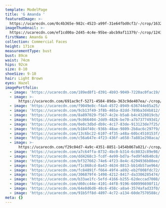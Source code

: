 ```yaml
---
template: ModelPage
title: 'G Amanda '
featuredImage: >-
  https://ucarecdn.com/0c4b365e-982c-4523-a99f-31e64fbd0cf3/-/crop/1632x842/0,56/-/preview/
imageThumbnail: >-
  https://ucarecdn.com/ef1cd00a-2d45-4c4e-95be-abcb9af11379/-/crop/1243x1636/238,71/-/preview/
firstName: Amanda G
collection: Commercial Faces
height: 171cm
measurementType: bust
bust: 89cm
waist: 74cm
hips: 92cm
size: 8-10
shoeSize: 9-10
hair: Light Brown
eyes: Hazel
imagePortfolio:
  - image: 'https://ucarecdn.com/189ed8f1-d391-4b93-9049-7220ac0fac19/'
  - image: >-
      https://ucarecdn.com/691ac9cf-5271-4584-89da-363c9de407ea/-/crop/1968x1632/346,0/-/preview/
  - image: 'https://ucarecdn.com/f9049e8c-f4a4-4572-8949-636744e85a25/'
  - image: 'https://ucarecdn.com/9cb13f49-3f8b-465a-82dd-789ba3d4b812/'
  - image: 'https://ucarecdn.com/8a897029-f567-4c2e-b5a8-b4c4320819cb/'
  - image: 'https://ucarecdn.com/9c066404-2dd9-4826-be70-a7b7377493d1/'
  - image: 'https://ucarecdn.com/0e0c3dbd-db9c-4c17-83de-913123de7f25/'
  - image: 'https://ucarecdn.com/b184f40c-936b-48ae-9809-2b8ac6c297f9/'
  - image: 'https://ucarecdn.com/13c6bc22-6107-4f35-a48a-60bc4510153f/'
  - image: 'https://ucarecdn.com/c56a647e-4f23-436f-a658-7a881e298aca/'
  - image: >-
      https://ucarecdn.com/f29c04d7-4a9c-4351-8851-1454b067a821/-/crop/1015x1366/401,473/-/preview/
  - image: 'https://ucarecdn.com/a7c64ffa-8732-4bc0-b314-6c8032c89e98/'
  - image: 'https://ucarecdn.com/dd4268c3-fcdf-4e99-bd7a-fed9f4d640c8/'
  - image: 'https://ucarecdn.com/bf327662-74e6-4f23-8e4c-6294936b08ee/'
  - image: 'https://ucarecdn.com/f1c868cd-0a43-4634-8813-bb14b57ae964/'
  - image: 'https://ucarecdn.com/fc84891f-f664-49f4-a892-eb2f008fdc72/'
  - image: 'https://ucarecdn.com/306879f4-1498-4212-8417-da3306285474/'
  - image: 'https://ucarecdn.com/b33ae1fc-5efd-4166-b255-62deccad7008/'
  - image: 'https://ucarecdn.com/d60cc44e-4101-44f8-9196-600996698f11/'
  - image: 'https://ucarecdn.com/64e8d6d8-48c6-458c-a8a4-3574afad33f0/'
  - image: 'https://ucarecdn.com/91b5ff8d-4897-4c72-a134-60de7570588c/'
meta: {}
---
```


